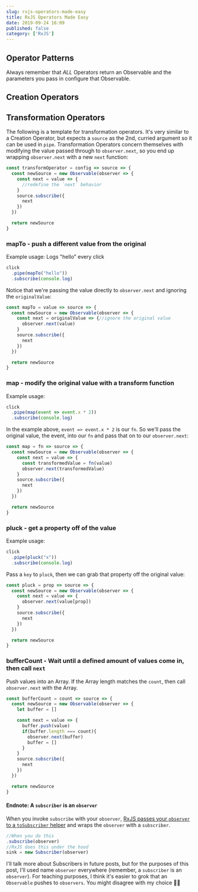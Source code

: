 ```yaml
---
slug: rxjs-operators-made-easy
title: RxJS Operators Made Easy
date: 2019-09-24 16:09
published: false
category: ['RxJS']
---
```




## Operator Patterns

Always remember that _ALL_ Operators return an Observable and the
parameters you pass in configure that Observable.

## Creation Operators



## Transformation Operators

The following is a template for transformation operators. It's very similar to a Creation Operator,
but expects a `source` as the 2nd, curried argument so it can be used in `pipe`. Transformation Operators
concern themselves with modifying the value passed through to `observer.next`, so you end up
wrapping `observer.next` with a new `next` function:

```js
const transformOperator = config => source => {
  const newSource = new Observable(observer => {
    const next = value => {
      //redefine the `next` behavior      
    }
    source.subscribe({
      next
    })
  })

  return newSource
}
```

### mapTo - push a different value from the original

Example usage: Logs "hello" every click

```js
click
  .pipe(mapTo("hello"))
  .subscribe(console.log)
```

Notice that we're passing the value directly to `observer.next` and
ignoring the `originalValue`:

```js
const mapTo = value => source => {
  const newSource = new Observable(observer => {
    const next = originalValue => {//ignore the original value
      observer.next(value)
    }
    source.subscribe({
      next
    })
  })

  return newSource
}
```

### map - modify the original value with a transform function

Example usage: 

```js
click
  .pipe(map(event => event.x * 2))
  .subscribe(console.log)
```

In the example above, `event => event.x * 2` is our `fn`. So we'll pass the
original value, the event, into our `fn` and pass that on to our `observer.next`:

```js
const map = fn => source => {
  const newSource = new Observable(observer => {
    const next = value => {
      const transformedValue = fn(value)
      observer.next(transformedValue)
    }
    source.subscribe({
      next
    })
  })

  return newSource
}
```

### pluck - get a property off of the value

Example usage: 

```js
click
  .pipe(pluck("x"))
  .subscribe(console.log)
```

Pass a `key` to `pluck`, then we can grab that property off the original value:

```js
const pluck = prop => source => {
  const newSource = new Observable(observer => {
    const next = value => {
      observer.next(value[prop])
    }
    source.subscribe({
      next
    })
  })

  return newSource
}
```

### bufferCount - Wait until a defined amount of values come in, then call `next`

Push values into an Array. If the Array length matches the `count`, then call `observer.next`
with the Array.

```js
const bufferCount = count => source => {
  const newSource = new Observable(observer => {
    let buffer = []

    const next = value => {
      buffer.push(value)
      if(buffer.length === count){
        observer.next(buffer)
        buffer = []
      }
    }
    source.subscribe({
      next
    })
  })

  return newSource
}
```

#### Endnote: A `subscriber` is an `observer`

When you invoke `subscribe` with your `observer`,  [RxJS passes your `observer` to a `toSubscriber` helper](https://github.com/ReactiveX/rxjs/blob/master/src/internal/Observable.ts#L211)
and wraps the `observer` with a `subscriber`.

```js
//When you do this
.subscribe(observer)
//RxJS does this under the hood
sink = new Subscriber(observer)
```

I'll talk more about Subscribers in future posts, but for the purposes of this post,
I'll used name `observer` everywhere (remember, a `subscriber` is an `observer`). For teaching purposes, 
I think it's easier to grok that an `Observable` pushes to `observers`. You might disagree with my choice 🤷‍♂️ 
